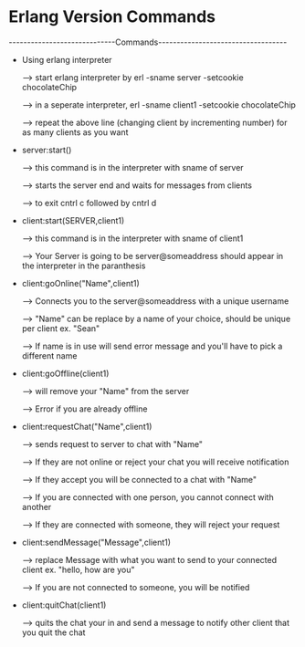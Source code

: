 Erlang Version Commands
==============
-----------------------------Commands-----------------------------------

* Using erlang interpreter

    --> start erlang interpreter by erl -sname server -setcookie chocolateChip
    
    --> in a seperate interpreter, erl -sname client1 -setcookie chocolateChip
    
    --> repeat the above line (changing client by incrementing number) for as many clients as you want

* server:start()

     --> this command is in the interpreter with sname of server
     
     --> starts the server end and waits for messages from clients
     
     --> to exit cntrl c followed by cntrl d

* client:start(SERVER,client1)

     --> this command is in the interpreter with sname of client1
     
     --> Your Server is going to be server@someaddress should appear in the interpreter in the paranthesis
      
* client:goOnline("Name",client1)

     --> Connects you to the server@someaddress with a unique username
     
     --> "Name" can be replace by a name of your choice, should be unique per client ex. "Sean"
     
     --> If name is in use will send error message and you'll have to pick a different name
      
* client:goOffline(client1)

     --> will remove your "Name" from the server
     
     --> Error if you are already offline
      
* client:requestChat("Name",client1)

     --> sends request to server to chat with "Name"
     
     --> If they are not online or reject your chat you will receive notification
     
     --> If they accept you will be connected to a chat with "Name"
     
     --> If you are connected with one person, you cannot connect with another
     
     --> If they are connected with someone, they will reject your request
      
* client:sendMessage("Message",client1)

     --> replace Message with what you want to send to your connected client ex. "hello, how are you"
     
     --> If you are not connected to someone, you will be notified
      
* client:quitChat(client1)

     --> quits the chat your in and send a message to notify other client that you quit the chat
